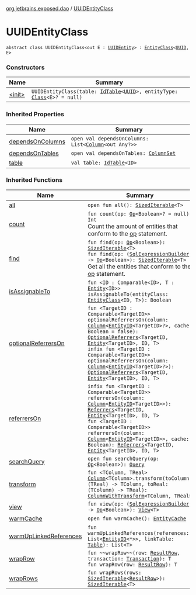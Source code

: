 [org.jetbrains.exposed.dao](../index.md) / [UUIDEntityClass](.)

# UUIDEntityClass

`abstract class UUIDEntityClass<out E : `[`UUIDEntity`](../-u-u-i-d-entity/index.md)`> : `[`EntityClass`](../-entity-class/index.md)`<`[`UUID`](http://docs.oracle.com/javase/6/docs/api/java/util/UUID.html)`, E>`

### Constructors

| Name | Summary |
|---|---|
| [&lt;init&gt;](-init-.md) | `UUIDEntityClass(table: `[`IdTable`](../-id-table/index.md)`<`[`UUID`](http://docs.oracle.com/javase/6/docs/api/java/util/UUID.html)`>, entityType: `[`Class`](http://docs.oracle.com/javase/6/docs/api/java/lang/Class.html)`<E>? = null)` |

### Inherited Properties

| Name | Summary |
|---|---|
| [dependsOnColumns](../-entity-class/depends-on-columns.md) | `open val dependsOnColumns: List<`[`Column`](../../org.jetbrains.exposed.sql/-column/index.md)`<out Any?>>` |
| [dependsOnTables](../-entity-class/depends-on-tables.md) | `open val dependsOnTables: `[`ColumnSet`](../../org.jetbrains.exposed.sql/-column-set/index.md) |
| [table](../-entity-class/table.md) | `val table: `[`IdTable`](../-id-table/index.md)`<ID>` |

### Inherited Functions

| Name | Summary |
|---|---|
| [all](../-entity-class/all.md) | `open fun all(): `[`SizedIterable`](../../org.jetbrains.exposed.sql/-sized-iterable/index.md)`<T>` |
| [count](../-entity-class/count.md) | `fun count(op: `[`Op`](../../org.jetbrains.exposed.sql/-op/index.md)`<Boolean>? = null): Int`<br>Count the amount of entities that conform to the [op](../-entity-class/count.md#org.jetbrains.exposed.dao.EntityClass$count(org.jetbrains.exposed.sql.Op((kotlin.Boolean)))/op) statement. |
| [find](../-entity-class/find.md) | `fun find(op: `[`Op`](../../org.jetbrains.exposed.sql/-op/index.md)`<Boolean>): `[`SizedIterable`](../../org.jetbrains.exposed.sql/-sized-iterable/index.md)`<T>`<br>`fun find(op: (`[`SqlExpressionBuilder`](../../org.jetbrains.exposed.sql/-sql-expression-builder/index.md)`) -> `[`Op`](../../org.jetbrains.exposed.sql/-op/index.md)`<Boolean>): `[`SizedIterable`](../../org.jetbrains.exposed.sql/-sized-iterable/index.md)`<T>`<br>Get all the entities that conform to the [op](../-entity-class/find.md#org.jetbrains.exposed.dao.EntityClass$find(org.jetbrains.exposed.sql.Op((kotlin.Boolean)))/op) statement. |
| [isAssignableTo](../-entity-class/is-assignable-to.md) | `fun <ID : Comparable<ID>, T : `[`Entity`](../-entity/index.md)`<ID>> isAssignableTo(entityClass: `[`EntityClass`](../-entity-class/index.md)`<ID, T>): Boolean` |
| [optionalReferrersOn](../-entity-class/optional-referrers-on.md) | `fun <TargetID : Comparable<TargetID>> optionalReferrersOn(column: `[`Column`](../../org.jetbrains.exposed.sql/-column/index.md)`<`[`EntityID`](../-entity-i-d/index.md)`<TargetID>?>, cache: Boolean = false): `[`OptionalReferrers`](../-optional-referrers/index.md)`<TargetID, `[`Entity`](../-entity/index.md)`<TargetID>, ID, T>`<br>`infix fun <TargetID : Comparable<TargetID>> optionalReferrersOn(column: `[`Column`](../../org.jetbrains.exposed.sql/-column/index.md)`<`[`EntityID`](../-entity-i-d/index.md)`<TargetID>?>): `[`OptionalReferrers`](../-optional-referrers/index.md)`<TargetID, `[`Entity`](../-entity/index.md)`<TargetID>, ID, T>` |
| [referrersOn](../-entity-class/referrers-on.md) | `infix fun <TargetID : Comparable<TargetID>> referrersOn(column: `[`Column`](../../org.jetbrains.exposed.sql/-column/index.md)`<`[`EntityID`](../-entity-i-d/index.md)`<TargetID>>): `[`Referrers`](../-referrers/index.md)`<TargetID, `[`Entity`](../-entity/index.md)`<TargetID>, ID, T>`<br>`fun <TargetID : Comparable<TargetID>> referrersOn(column: `[`Column`](../../org.jetbrains.exposed.sql/-column/index.md)`<`[`EntityID`](../-entity-i-d/index.md)`<TargetID>>, cache: Boolean): `[`Referrers`](../-referrers/index.md)`<TargetID, `[`Entity`](../-entity/index.md)`<TargetID>, ID, T>` |
| [searchQuery](../-entity-class/search-query.md) | `open fun searchQuery(op: `[`Op`](../../org.jetbrains.exposed.sql/-op/index.md)`<Boolean>): `[`Query`](../../org.jetbrains.exposed.sql/-query/index.md) |
| [transform](../-entity-class/transform.md) | `fun <TColumn, TReal> `[`Column`](../../org.jetbrains.exposed.sql/-column/index.md)`<TColumn>.transform(toColumn: (TReal) -> TColumn, toReal: (TColumn) -> TReal): `[`ColumnWithTransform`](../-column-with-transform/index.md)`<TColumn, TReal>` |
| [view](../-entity-class/view.md) | `fun view(op: (`[`SqlExpressionBuilder`](../../org.jetbrains.exposed.sql/-sql-expression-builder/index.md)`) -> `[`Op`](../../org.jetbrains.exposed.sql/-op/index.md)`<Boolean>): `[`View`](../-view/index.md)`<T>` |
| [warmCache](../-entity-class/warm-cache.md) | `open fun warmCache(): `[`EntityCache`](../-entity-cache/index.md) |
| [warmUpLinkedReferences](../-entity-class/warm-up-linked-references.md) | `fun warmUpLinkedReferences(references: List<`[`EntityID`](../-entity-i-d/index.md)`<*>>, linkTable: `[`Table`](../../org.jetbrains.exposed.sql/-table/index.md)`): List<T>` |
| [wrapRow](../-entity-class/wrap-row.md) | `fun ~~wrapRow~~(row: `[`ResultRow`](../../org.jetbrains.exposed.sql/-result-row/index.md)`, transaction: `[`Transaction`](../../org.jetbrains.exposed.sql/-transaction/index.md)`): T`<br>`fun wrapRow(row: `[`ResultRow`](../../org.jetbrains.exposed.sql/-result-row/index.md)`): T` |
| [wrapRows](../-entity-class/wrap-rows.md) | `fun wrapRows(rows: `[`SizedIterable`](../../org.jetbrains.exposed.sql/-sized-iterable/index.md)`<`[`ResultRow`](../../org.jetbrains.exposed.sql/-result-row/index.md)`>): `[`SizedIterable`](../../org.jetbrains.exposed.sql/-sized-iterable/index.md)`<T>` |
